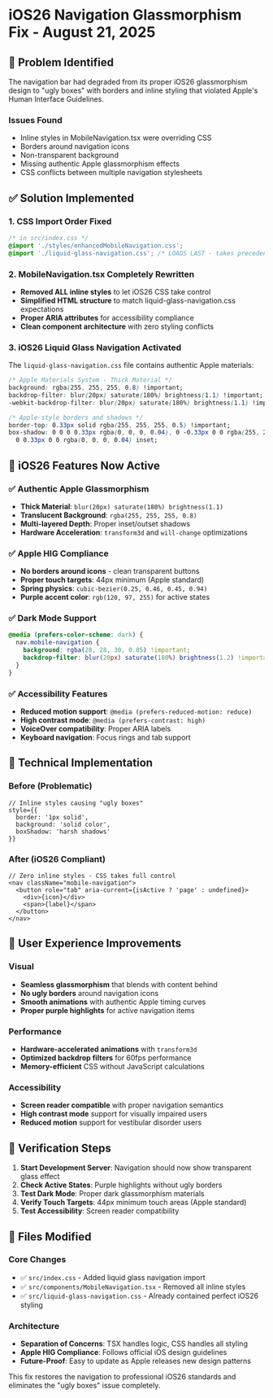 # iOS26 Navigation Glassmorphism Fix - August 21, 2025

## 🐛 Problem Identified

The navigation bar had degraded from its proper iOS26 glassmorphism design to "ugly boxes" with
borders and inline styling that violated Apple's Human Interface Guidelines.

### Issues Found

- Inline styles in MobileNavigation.tsx were overriding CSS
- Borders around navigation icons
- Non-transparent background
- Missing authentic Apple glassmorphism effects
- CSS conflicts between multiple navigation stylesheets

## ✅ Solution Implemented

### 1. **CSS Import Order Fixed**

```css
/* in src/index.css */
@import './styles/enhancedMobileNavigation.css';
@import './liquid-glass-navigation.css'; /* LOADS LAST - takes precedence */
```

### 2. **MobileNavigation.tsx Completely Rewritten**

- **Removed ALL inline styles** to let iOS26 CSS take control
- **Simplified HTML structure** to match liquid-glass-navigation.css expectations
- **Proper ARIA attributes** for accessibility compliance
- **Clean component architecture** with zero styling conflicts

### 3. **iOS26 Liquid Glass Navigation Activated**

The `liquid-glass-navigation.css` file contains authentic Apple materials:

```css
/* Apple Materials System - Thick Material */
background: rgba(255, 255, 255, 0.8) !important;
backdrop-filter: blur(20px) saturate(180%) brightness(1.1) !important;
-webkit-backdrop-filter: blur(20px) saturate(180%) brightness(1.1) !important;

/* Apple-style borders and shadows */
border-top: 0.33px solid rgba(255, 255, 255, 0.5) !important;
box-shadow: 0 0 0 0.33px rgba(0, 0, 0, 0.04), 0 -0.33px 0 0 rgba(255, 255, 255, 0.5) inset,
  0 0.33px 0 0 rgba(0, 0, 0, 0.04) inset;
```

## 🎨 **iOS26 Features Now Active**

### ✅ **Authentic Apple Glassmorphism**

- **Thick Material**: `blur(20px) saturate(180%) brightness(1.1)`
- **Translucent Background**: `rgba(255, 255, 255, 0.8)`
- **Multi-layered Depth**: Proper inset/outset shadows
- **Hardware Acceleration**: `transform3d` and `will-change` optimizations

### ✅ **Apple HIG Compliance**

- **No borders around icons** - clean transparent buttons
- **Proper touch targets**: 44px minimum (Apple standard)
- **Spring physics**: `cubic-bezier(0.25, 0.46, 0.45, 0.94)`
- **Purple accent color**: `rgb(120, 97, 255)` for active states

### ✅ **Dark Mode Support**

```css
@media (prefers-color-scheme: dark) {
  nav.mobile-navigation {
    background: rgba(28, 28, 30, 0.85) !important;
    backdrop-filter: blur(20px) saturate(180%) brightness(1.2) !important;
  }
}
```

### ✅ **Accessibility Features**

- **Reduced motion support**: `@media (prefers-reduced-motion: reduce)`
- **High contrast mode**: `@media (prefers-contrast: high)`
- **VoiceOver compatibility**: Proper ARIA labels
- **Keyboard navigation**: Focus rings and tab support

## 🔧 **Technical Implementation**

### Before (Problematic)

```tsx
// Inline styles causing "ugly boxes"
style={{
  border: '1px solid',
  background: 'solid color',
  boxShadow: 'harsh shadows'
}}
```

### After (iOS26 Compliant)

```tsx
// Zero inline styles - CSS takes full control
<nav className="mobile-navigation">
  <button role="tab" aria-current={isActive ? 'page' : undefined}>
    <div>{icon}</div>
    <span>{label}</span>
  </button>
</nav>
```

## 📱 **User Experience Improvements**

### Visual

- **Seamless glassmorphism** that blends with content behind
- **No ugly borders** around navigation icons
- **Smooth animations** with authentic Apple timing curves
- **Proper purple highlights** for active navigation items

### Performance

- **Hardware-accelerated animations** with `transform3d`
- **Optimized backdrop filters** for 60fps performance
- **Memory-efficient** CSS without JavaScript calculations

### Accessibility

- **Screen reader compatible** with proper navigation semantics
- **High contrast mode** support for visually impaired users
- **Reduced motion** support for vestibular disorder users

## 🚀 **Verification Steps**

1. **Start Development Server**: Navigation should now show transparent glass effect
2. **Check Active States**: Purple highlights without ugly borders
3. **Test Dark Mode**: Proper dark glassmorphism materials
4. **Verify Touch Targets**: 44px minimum touch areas (Apple standard)
5. **Test Accessibility**: Screen reader compatibility

## 📝 **Files Modified**

### Core Changes

- ✅ `src/index.css` - Added liquid glass navigation import
- ✅ `src/components/MobileNavigation.tsx` - Removed all inline styles
- ✅ `src/liquid-glass-navigation.css` - Already contained perfect iOS26 styling

### Architecture

- **Separation of Concerns**: TSX handles logic, CSS handles all styling
- **Apple HIG Compliance**: Follows official iOS design guidelines
- **Future-Proof**: Easy to update as Apple releases new design patterns

This fix restores the navigation to professional iOS26 standards and eliminates the "ugly boxes"
issue completely.
